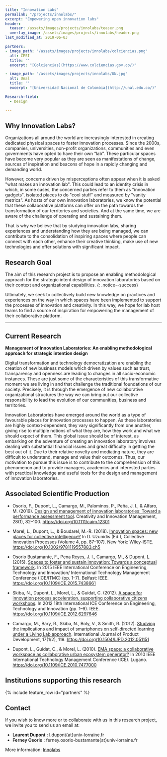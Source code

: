 ```yaml
---
title: "Innovation Labs"
permalink: "/projects/innolabs/"
excerpt: "Empowering open innovation labs"
header:
  teaser: /assets/images/projects/innolabs/teaser.png
  overlay_image: /assets/images/projects/innolabs/header.png  
last_modified_at: 2019-06-03

partners:
- image_path: "/assets/images/projects/innolabs/colciencias.png"
  alt: CESI
  title: ''
  excerpt: "[Colciencias](https://www.colciencias.gov.co/)"

- image_path: "/assets/images/projects/innolabs/UN.jpg"
  alt: Unal
  title: ''
  excerpt: "[Universidad Nacional de Colombia](http://unal.edu.co/)"

Research-field:
  - Design

---
```


## Why Innovation Labs?

Organizations all around the world are increasingly interested in creating dedicated physical spaces to foster innovation processes. Since the 2000s, companies, universities, non-profit organizations, communities and even governments have opted to have their own “lab”.
These particular spaces have become very popular as they are seen as manifestations of change, sources of inspiration and beacons of hope in a rapidly changing and demanding world.

However, concerns driven by misperceptions often appear when it is asked "what makes an innovation lab". This could lead to an identity crisis in which, in some cases, the concerned parties refer to them as "innovation gadgets", isolated places to do "cool stuff" and measured by "vanity metrics". As hosts of our own innovation laboratories, we know the potential that these collaborative platforms can offer on the path towards the transformation of our territories and societies.
And at the same time, we are aware of the challenge of operating and sustaining them.

That is why we believe that by studying innovation labs, sharing experiences and understanding how they are being managed, we can contribute to the consolidation of inspiring spaces where people can connect with each other, enhance their creative thinking, make use of new technologies and offer solutions with
significant impact.


## Research Goal


The aim of this research project is to propose an enabling methodological approach for the strategic intent design of innovation laboratories based on their context and organizational capabilities.
{: .notice--success}

Ultimately, we seek to collectively build new knowledge on practices and experiences on the
way in which spaces have been implemented to support the processes of innovation and
creativity. In this way, we hope for lab host teams to find a source of inspiration for
empowering the management of their collaborative platform.

---


## Current Research


**Management of Innovation Laboratories: An enabling methodological
approach for strategic intention design**

Digital transformation and technology democratization are enabling the creation of new business models which driven by values such as trust, transparency and openness are leading to changes in all socio-economic instances. These are just some of the characteristics of this transformative moment we are living in and that challenge the traditional foundations of our society. Precisely, it is through the emergence of new collaborative organizational structures the way we can bring out our collective responsibility to lead the evolution of our communities, business and territories.

Innovation Laboratories have emerged around the world as a type of favourable places for innovation processes to happen. As these laboratories are highly context-dependent, they vary significantly from one another, giving rise to multiple notions of what they are, how they work and what we should expect of them. This global issue should be of interest, as embarking on the adventure of creating an innovation laboratory involves dealing with substantial financial issues and great difficulty in getting the best out of it. Due to their relative novelty and mediating nature, they are difficult to understand, manage and value
their outcomes.
Thus, our motivation to pursue this issue is to contribute to the comprehension of this phenomenon and to provide managers, academics and interested parties with practical knowledge and useful tools for the design and management of innovation laboratories.


## Associated Scientific Production

- Osorio, F., Dupont, L., Camargo, M., Palominos, P., Peña, J. I., & Alfaro, M. (2019). [Design and management of innovation laboratories: Toward a performance assessment tool](https://doi.org/10.1111/caim.12301). Creativity and Innovation Management, 28(1), 82–100. https://doi.org/10.1111/caim.12301

- Morel, L., Dupont, L., & Boudarel, M.-R. (2018). [Innovation spaces: new places for collective intelligence?](https://doi.org/10.1002/9781119557883.ch5) In D. Uzunidis (Ed.), Collective Innovation Processes (Volume 4, pp. 87–107).
New York: Wiley-ISTE. https://doi.org/10.1002/9781119557883.ch5

- Osorio Bustamante, F., Pena Reyes, J. I., Camargo, M., & Dupont, L. (2015). [Spaces to foster and sustain innovation: Towards a conceptual framework](https://doi.org/10.1109/ICE.2015.7438661). In 2015 IEEE International Conference on Engineering, Technology and Innovation/ International Technology Management Conference (ICE/ITMC) (pp. 1–7).
Belfast: IEEE. https://doi.org/10.1109/ICE.2015.7438661

- Skiba, N., Dupont, L., Morel, L., & Guidat, C. (2012). [A space for innovation process acceleration, supporting collaborative citizens workshops](https://doi.org/10.1109/ICE.2012.6297646). In 2012 18th International ICE Conference on
Engineering, Technology and Innovation (pp. 1–9). IEEE. https://doi.org/10.1109/ICE.2012.6297646

- Camargo, M., Bary, R., Skiba, N., Boly, V., & Smith, R. (2012). [Studying the implications and impact of smartphones on self-directed learning under a Living Lab approach](https://doi.org/10.1504/IJPD.2012.051151). International Journal of Product Development, 17(1/2), 119. https://doi.org/10.1504/IJPD.2012.051151

- Dupont, L., Guidat, C., & Morel, L. (2010). [EMA space: a collaborative workspace as collaborative urban ecosystem generator?](https://doi.org/10.1109/ICE.2010.7477000) In 2010 IEEE International Technology Management Conference (ICE). Lugano. https://doi.org/10.1109/ICE.2010.7477000


## Institutions supporting this research

{% include feature_row id="partners" %}



## Contact
If you wish to know more or to collaborate with us in this research project, we invite you to
send us an email at:


- **Laurent Dupont** : l.dupont{at}univ-lorraine.fr
- **Ferney Osorio** : ferney.osorio-bustamante{at}univ-lorraine.fr

More information: [Innolabs](https://sway.office.com/zdkWdXYz14TsEXQz?ref=Link)
